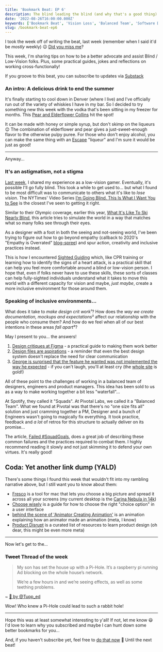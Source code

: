 ```yaml
---
title: 'Bookmark Beat: EP 6'
description: The blind leading the blind (and why that's a good thing)
date: '2022-08-26T16:00:00.000Z'
keywords: ['Bookmark Beat', 'Vision Loss', 'Balanced Team', 'Software Development', 'Design']
slug: /bookmark-beat-ep6
---
```


I took the week off of writing the beat, last week (remember when I said it'd be *mostly* weekly) 😉 [Did you miss me](https://open.spotify.com/track/7GSwmKxanoWEdpurOCldDe?si=263a6830c3fa4b7b)?

This week, I'm sharing tips on how to be a better advocate and assist Blind / Low-Vision folks. Plus, some practical guides, jokes and reflections on working cross-functionally!

If you groove to this beat, you can subscribe to updates via [Substack](https://bookmarkbeat.substack.com/?showWelcome=true)

### An intro: A delicious drink to end the summer

It's finally starting to cool down in Denver (where I live) and I've officially run out of the variety of whiskies I have in my bar. So I decided to try something new this week with the vodka that's been sitting in my freezer for months. This [Pear and Elderflower Collins](https://www.yummly.com/recipe/Pear-_-Elderflower-Collins-1986639) hit the spot!

It can be made with honey or simple syrup, but don't skimp on the liqueurs 😉 The combination of elderflower and pear gives a just-sweet-enough flavor to the otherwise pulpy puree. For those who don't enjoy alcohol, you can make the same thing with an [Escape](https://www.escapeliqueurs.com/non-alcoholic-elderflower-liqueur) "liqueur" and I'm sure it would be just as good!

---

Anyway...

### It's an astigmatism, not a stigma

[Last week](https://desandoval.net/posts/bookmark-beat-ep5/), I shared my experience as a low-vision gamer. Eventually, it's possible I'll go fully blind. This took a while to get used to... but what I found to be most difficult was to communicate to others what it's like to *lose vision*. The NYTimes' Video Series [I’m Going Blind. This Is What I Want You to See](https://www.nytimes.com/2022/08/16/opinion/blindness-retinitis-pigmentosa.html) is the closest I've seen to getting it right.

Similar to their Olympic coverage, earlier this year, [What It\'s Like To Ski Nearly Blind](https://www.nytimes.com/interactive/2022/sports/olympics/skiing-millie-knight-paralympics-fear.html), this article tries to simulate the world in a way that matches what so many folks see through their eyes.

As a designer with a foot in both the seeing and not-seeing world, I've been trying to figure out how to go beyond empathy (callback to 2020's "Empathy is Overrated" [blog-spree](https://www.google.com/search?hl=en&q=design%20thinking%20%22empathy%20is%20overrated%22)) and spur action, creativity and inclusive practices instead.

This is how I encountered [Sighted Guiding](https://www.guidedogs.org.uk/how-you-can-help/sighted-guiding-training/) which, like CPR training or learning how to identify the signs of a heart attack, is a practical skill that can help you feel more comfortable around a blind or low-vision person. I hope that, even if folks never have to use these skills, these sorts of classes can help fully-sighted individuals understand what it takes to move this world with a different capacity for vision and maybe, *just maybe*, create a more inclusive environment for those around them.

### Speaking of inclusive environments...

What does it take to *make design crit work*¹? How does the *way we create documentation, mockups and expectations*² affect our relationship with the people who consume them? And how do we feel when all of our best intentions in these areas *fall apart*³?

May I present to you... the answers!
1. [Design critiques at Figma](https://www.figma.com/blog/design-critiques-at-figma/) - a practical guide to making them work better
2. [Design files are aspirations](https://zeroheight.com/blog/design-files-are-aspirations/) - a reminder that even the best design system doesn't replace the need for clear communication
3. [George is surprised that the feature he wanted was not implemented the way he expected](https://festivus.dev/product-management/) - if you can't laugh, you'll at least cry (the [whole site](https://festivus.dev/) is gold!)

All of these point to the challenges of working in a balanced team of designers, engineers and product managers. This idea has been sold to us as a way to make working together a bit less "waterfall"...

At Spotify, they called it "Squads". At Pivotal Labs, we called it a "Balanced Team". What we found at Pivotal was that there's no "one size fits all" solution and just cramming together a PM, Designer and a bunch of Engineers wasn't going to magically fix everything. It took practice, feedback and *a lot* of retros for this structure to actually deliver on its promise...

The article, [Failed #SquadGoals](https://www.jeremiahlee.com/posts/failed-squad-goals/), does a great job of describing these common failures and the practices required to combat them. I highly recommend reading it slowly and not just skimming it to defend your own virtues. It's really good!

## Coda: Yet another link dump (YALD)

There's some things I found this week that wouldn't fit into my rambling narrative above, but I still want you to know about them:
- [Fresco](http://www.glimmir.com/) is a tool for mac that lets you choose a big picture and spread it across all your screens (my current desktop is the [Carina Nebula in 14k](https://webbtelescope.org/contents/media/images/2022/031/01G77PKB8NKR7S8Z6HBXMYATGJ?news=true))
- [Choose wisely](https://blog.damato.design/posts/choose-wisely/) is a guide for how to choose the right "choice option" in a user interface
- [behind the scene of \'Animator Creating Animation\'](https://www.linkedin.com/posts/deekaymotion_behind-the-scene-of-animator-creating-animation-ugcPost-6964088572760965120-gyPj/?utm_source=linkedin_share&utm_medium=android_app) is an animation explaining how an animator made an animation (meta, I know)
- [Product Disrupt](https://productdisrupt.com/) is a curated list of resources to learn product design (oh dear, this might be even more meta)

---

Now let's get to the...

### ~~Tweet~~ Thread of the week

> My son has set the house up with a Pi-Hole. It’s a raspberry pi running Ad blocking on the whole house’s network. 
> 
> We’re a few hours in and we’re seeing effects, as well as some teething problems.

~ [🧵 by @Tupp_ed](https://twitter.com/Tupp_Ed/status/1557788190248841219)

Wow! Who knew a Pi-Hole could lead to such a rabbit hole!

---

Hope this was at least somewhat interesting to y'all! If not, let me know 😃 I'd love to learn why you subscribed and maybe I can hunt down some better bookmarks for you...

And, if you haven't subscribe yet, feel free to [do that now](https://bookmarkbeat.substack.com/?showWelcome=true) 🕺 Until the next beat!